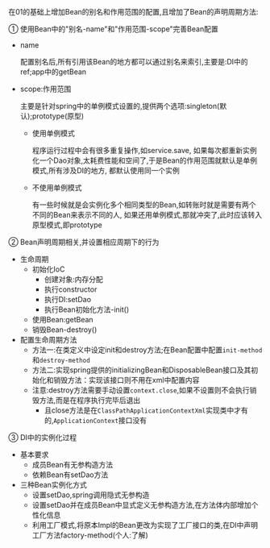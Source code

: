 在01的基础上增加Bean的别名和作用范围的配置,且增加了Bean的声明周期方法:

① 使用Bean中的"别名-name"和"作用范围-scope"完善Bean配置

* name

  配置别名后,所有引用该Bean的地方都可以通过别名来索引,主要是:DI中的ref;app中的getBean
* scope:作用范围

  主要是针对spring中的单例模式设置的,提供两个选项:singleton(默认);prototype(原型)

    * 使用单例模式

      程序运行过程中会有很多重复操作,如service.save,
      如果每次都重新实例化一个Dao对象,太耗费性能和空间了,于是Bean的作用范围就默认是单例模式,所有涉及DI的地方,
      都默认使用同一个实例

    * 不使用单例模式

      有一些时候就是会实例化多个相同类型的Bean,如转账时就是需要有两个不同的Bean来表示不同的人,
      如果还用单例模式,那就冲突了,此时应该转入原型模式,即prototype

② Bean声明周期相关,并设置相应周期下的行为

* 生命周期
    * 初始化IoC
        * 创建对象:内存分配
        * 执行constructor
        * 执行DI:setDao
        * 执行Bean初始化方法-init()
    * 使用Bean:getBean
    * 销毁Bean-destroy()
* 配置生命周期方法
    * 方法一:在类定义中设定init和destroy方法;在Bean配置中配置`init-method`和`destroy-method`
    * 方法二:实现spring提供的initializingBean和DisposableBean接口及其初始化和销毁方法：实现该接口则不用在xml中配置内容
    * 注意:destroy方法需要手动设置`context.close`,如果不设置则不会执行销毁方法,而是在程序执行完毕后退出
        * 且close方法是在`ClassPathApplicationContextXml`实现类中才有的,`ApplicationContext`接口没有

③ DI中的实例化过程

* 基本要求
    * 成员Bean有无参构造方法
    * 依赖Bean有setDao方法
* 三种Bean实例化方式
    * 设置setDao,spring调用隐式无参构造
    * 设置setDao并在成员Bean中显式定义无参构造方法,在方法体内部增加个性化信息
    * 利用工厂模式,将原本Impl的Bean更改为实现了工厂接口的类,在DI中声明工厂方法factory-method(个人:了解)